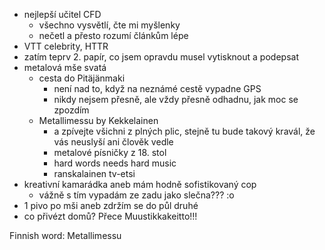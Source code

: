 - nejlepší učitel CFD
  - všechno vysvětlí, čte mi myšlenky
  - nečetl a přesto rozumí článkům lépe
- VTT celebrity, HTTR
- zatím teprv 2. papír, co jsem opravdu musel vytisknout a podepsat
- metalová mše svatá
  - cesta do Pitäjänmaki
    - není nad to, když na neznámé cestě vypadne GPS
    - nikdy nejsem přesně, ale vždy přesně odhadnu, jak moc se zpozdím
  - Metallimessu by Kekkelainen 
    - a zpívejte všichni z plných plic, stejně tu bude takový kravál, že vás neuslyší ani člověk vedle
    - metalové písničky z 18. stol
    - hard words needs hard music
    - ranskalainen tv-etsi
- kreativní kamarádka aneb mám hodně sofistikovaný cop
  - vážně s tím vypadám ze zadu jako slečna??? :o
- 1 pivo po mši aneb zdržím se do půl druhé
- co přivézt domů? Přece Muustikkakeitto!!!

 
Finnish word: Metallimessu
